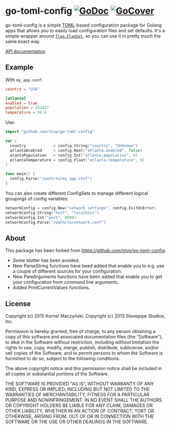 go-toml-config [![GoDoc](https://godoc.org/gopkg.in/go-kornel/go-toml-config.v0?status.svg)](https://godoc.org/gopkg.in/go-kornel/go-toml-config.v0) [![GoCover](http://gocover.io/_badge/gopkg.in/go-kornel/go-toml-config.v0)](http://gocover.io/gopkg.in/go-kornel/go-toml-config.v0)
==============


go-toml-config is a simple [TOML](https://github.com/mojombo/toml)-based
configuration package for Golang apps that allows you to easily load
configuration files and set defaults. It's a simple wrapper around
[`flag.FlagSet`](http://golang.org/pkg/flag/), so you can use it in pretty much
the same exact way.

[API documentation](http://godoc.org/gopkg.in/go-kornel/go-toml-config.v0)

Example
--------

With `my_app.conf`:

```toml
country = "USA"

[atlanta]
enabled = true
population = 432427
temperature = 99.6
```

Use:

```go
import "github.com/stvp/go-toml-config"

var (
  country            = config.String("country", "Unknown")
  atlantaEnabled     = config.Bool("atlanta.enabled", false)
  alantaPopulation   = config.Int("atlanta.population", 0)
  atlantaTemperature = config.Float("atlanta.temperature", 0)
)

func main() {
  config.Parse("/path/to/my_app.conf")
}
```

You can also create different ConfigSets to manage different logical groupings
of config variables:

```go
networkConfig = config.New("network settings", config.ExitOnError)
networkConfig.String("host", "localhost")
networkConfig.Int("port", 8080)
networkConfig.Parse("/path/to/network.conf")
```

About
-----
This package has been forked from https://github.com/stvp/go-toml-config.

* Some stutter has been avoided.
* New ParseString functions have beed added that enable you to e.g. use a couple
  of different sources for your configuration.
* New PareArguments functions have been added that enable you to get your
  configuration from command line arguments.
* Added PrintCurrentValues functions.

License
-------

Copyright (c) 2015 Kornel Maczyński.
Copyright (c) 2013 Stovepipe Studios, Inc.

Permission is hereby granted, free of charge, to any person obtaining a copy of
this software and associated documentation files (the "Software"), to deal in
the Software without restriction, including without limitation the rights to
use, copy, modify, merge, publish, distribute, sublicense, and/or sell copies of
the Software, and to permit persons to whom the Software is furnished to do so,
subject to the following conditions:

The above copyright notice and this permission notice shall be included in all
copies or substantial portions of the Software.

THE SOFTWARE IS PROVIDED "AS IS", WITHOUT WARRANTY OF ANY KIND, EXPRESS OR
IMPLIED, INCLUDING BUT NOT LIMITED TO THE WARRANTIES OF MERCHANTABILITY, FITNESS
FOR A PARTICULAR PURPOSE AND NONINFRINGEMENT. IN NO EVENT SHALL THE AUTHORS OR
COPYRIGHT HOLDERS BE LIABLE FOR ANY CLAIM, DAMAGES OR OTHER LIABILITY, WHETHER
IN AN ACTION OF CONTRACT, TORT OR OTHERWISE, ARISING FROM, OUT OF OR IN
CONNECTION WITH THE SOFTWARE OR THE USE OR OTHER DEALINGS IN THE SOFTWARE.


